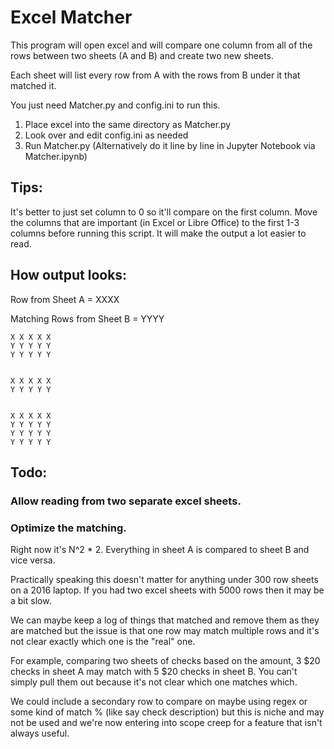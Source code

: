 # Excel Matcher

This program will open excel and will compare one column from all of the rows between two sheets (A and B) and create two new sheets.

Each sheet will list every row from A with the rows from B under it that matched it.

You just need Matcher.py and config.ini to run this.

1) Place excel into the same directory as Matcher.py
2) Look over and edit config.ini as needed
3) Run Matcher.py (Alternatively do it line by line in Jupyter Notebook via Matcher.ipynb)

## Tips:

It's better to just set column to 0 so it'll compare on the first column. Move the columns that are important (in Excel or Libre Office) to the first 1-3 columns before running this script. It will make the output a lot easier to read.

## How output looks:

Row from Sheet A = XXXX

Matching Rows from Sheet B = YYYY

```
X X X X X
Y Y Y Y Y
Y Y Y Y Y


X X X X X
Y Y Y Y Y


X X X X X
Y Y Y Y Y
Y Y Y Y Y
Y Y Y Y Y
```

## Todo:

### Allow reading from two separate excel sheets.

### Optimize the matching.
Right now it's N^2 * 2. Everything in sheet A is compared to sheet B and vice versa. 

Practically speaking this doesn't matter for anything under 300 row sheets on a 2016 laptop. If you had two excel sheets with 5000 rows then it may be a bit slow. 

We can maybe keep a log of things that matched and remove them as they are matched but the issue is that one row may match multiple rows and it's not clear exactly which one is the "real" one.

For example, comparing two sheets of checks based on the amount, 3 $20 checks in sheet A may match with 5 $20 checks in sheet B. You can't simply pull them out because it's not clear which one matches which.

We could include a secondary row to compare on maybe using regex or some kind of match % (like say check description) but this is niche and may not be used and we're now entering into scope creep for a feature that isn't always useful.
